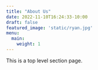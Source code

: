 ```yaml
---
title: "About Us"
date: 2022-11-10T16:24:33-10:00
draft: false
featured_image: 'static/ryan.jpg'
menu:
  main:
    weight: 1
---
```

This is a top level section page.